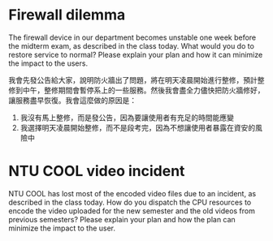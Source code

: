 # Firewall dilemma
The firewall device in our department becomes unstable one week before the midterm exam, as described in the class today. What would you do to restore service to normal? Please explain your plan and how it can minimize the impact to the users.

我會先發公告給大家，說明防火牆出了問題，將在明天凌晨開始進行整修，預計整修到中午，整修期間會暫停系上的一些服務。然後我會盡全力儘快把防火牆修好，讓服務盡早恢復。我會這麼做的原因是：
1. 我沒有馬上整修，而是發公告，因為要讓使用者有充足的時間能應變
2. 我選擇明天凌晨開始整修，而不是段考完，因為不想讓使用者暴露在資安的風險中

# NTU COOL video incident
NTU COOL has lost most of the encoded video files due to an incident, as described in the class today. How do you dispatch the CPU resources to encode the video uploaded for the new semester and the old videos from previous semesters? Please explain your plan and how the plan can minimize the impact to the user.

